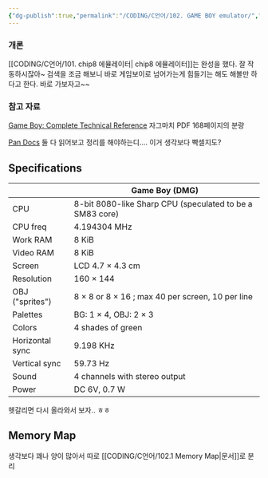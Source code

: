 ```yaml
---
{"dg-publish":true,"permalink":"/CODING/C언어/102. GAME BOY emulator/","tags":["C","CPP","코딩공부"],"noteIcon":"2"}
---
```


### 개론
[[CODING/C언어/101. chip8 에뮬레이터\| chip8 에뮬레이터]]는 완성을 했다. 잘 작동하시잖아~
검색을 조금 해보니 바로 게임보이로 넘어가는게 힘들기는 해도 해볼만 하다고 한다.
바로 가보자고~~

### 참고 자료
[Game Boy: Complete Technical Reference](https://gekkio.fi/files/gb-docs/gbctr.pdf)
자그마치 PDF 168페이지의 분량 

[Pan Docs](https://gbdev.io/pandocs/About.html)
둘 다 읽어보고 정리를 해야하는디....
이거 생각보다 빡셀지도?

## Specifications

|                 | Game Boy (DMG)                                           |
| --------------- | -------------------------------------------------------- |
| CPU             | 8-bit 8080-like Sharp CPU (speculated to be a SM83 core) |
| CPU freq        | 4.194304 MHz                                             |
| Work RAM        | 8 KiB                                                    |
| Video RAM       | 8 KiB                                                    |
| Screen          | LCD 4.7 × 4.3 cm                                         |
| Resolution      | 160 × 144                                                |
| OBJ ("sprites") | 8 × 8 or 8 × 16 ; max 40 per screen, 10 per line         |
| Palettes        | BG: 1 × 4, OBJ: 2 × 3                                    |
| Colors          | 4 shades of green                                        |
| Horizontal sync | 9.198 KHz                                                |
| Vertical sync   | 59.73 Hz                                                 |
| Sound           | 4 channels with stereo output                            |
| Power           | DC 6V, 0.7 W                                             |
헷갈리면 다시 올라와서 보자.. ㅎㅎ
## Memory Map
생각보다 꽤나 양이 많아서 따로 [[CODING/C언어/102.1 Memory Map\|문서]]로 분리


